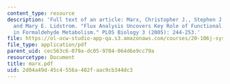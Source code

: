 ```yaml
---
content_type: resource
description: 'Full text of an article: Marx, Christopher J., Stephen J. Van Dien,
  and Mary E. Lidstrom. "Flux Analysis Uncovers Key Role of Functional Redundancy
  in Formaldehyde Metabolism." PLOS Biology 3 (2005): 244-253.'
file: https://ol-ocw-studio-app-qa.s3.amazonaws.com/courses/20-106j-systems-microbiology-fall-2006/2d04a49d45c4556a402faac9cb344dc3_marx.pdf
file_type: application/pdf
parent_uid: cec563c6-079a-dc05-9704-064d6e9cc79a
resourcetype: Document
title: marx.pdf
uid: 2d04a49d-45c4-556a-402f-aac9cb344dc3
---
```

